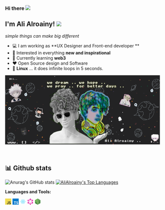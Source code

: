 ### Hi there   <img src="https://media.giphy.com/media/hvRJCLFzcasrR4ia7z/giphy.gif" width="28">

<h2>I'm Ali Alroainy! <img src="https://media.giphy.com/media/12oufCB0MyZ1Go/giphy.gif" width="50">  </h2>
 <p> <em>simple things can make big different 
</em></p>


-   :computer: I am working as **UX Designer and Front-end developer ** 
-   :monocle_face: Interested in everything **new and inspirational** 
-   :seedling: Currently learning **web3** 
-   :heart: Open Source design and Software  
-   :penguin: **Linux** ... it does infinite loops in 5 seconds.  

<img src="https://github.com/AliAlroainy/AliAlroainy/blob/main/dark%20cup.png" alt="dark style.." style="text-align: center; margin-bottom: 30px;" />

## 📊 Github stats



![Anurag's GitHub stats](https://github-readme-stats.vercel.app/api?username=AliAlroainy&show_icons=true&theme=radical) <a href="https://github.com/AliAlroainy/github-readme-stats"><img alt="AliAlroainy's Top Languages" src="https://github-readme-stats.vercel.app/api/top-langs/?username=AliAlroainy&langs_count=8&layout=compact&theme=react&hide_border=true&bg_color=1F222E&title_color=F85D7F&icon_color=F8D866&hide=Jupyter%20Notebook" height="192px"/></a>
  <br/>








**Languages and Tools:**  

<code><img height="20" src="https://raw.githubusercontent.com/github/explore/80688e429a7d4ef2fca1e82350fe8e3517d3494d/topics/javascript/javascript.png"></code>
<code><img height="20" src="https://raw.githubusercontent.com/github/explore/80688e429a7d4ef2fca1e82350fe8e3517d3494d/topics/typescript/typescript.png"></code>
<code><img height="20" src="https://raw.githubusercontent.com/github/explore/80688e429a7d4ef2fca1e82350fe8e3517d3494d/topics/react/react.png"></code>
<code><img height="20" src="https://raw.githubusercontent.com/github/explore/5c058a388828bb5fde0bcafd4bc867b5bb3f26f3/topics/graphql/graphql.png"></code>
<code><img height="20" src="https://raw.githubusercontent.com/github/explore/80688e429a7d4ef2fca1e82350fe8e3517d3494d/topics/nodejs/nodejs.png"></code>  


<!--
**AliAlroainy/AliAlroainy** is a ✨ _special_ ✨ repository because its `README.md` (this file) appears on your GitHub profile.

Here are some ideas to get you started:

- 🔭 I’m currently working on ...
- 🌱 I’m currently learning ...
- 👯 I’m looking to collaborate on ...
- 🤔 I’m looking for help with ...
- 💬 Ask me about ...
- 📫 How to reach me: ...
- 😄 Pronouns: ...
- ⚡ Fun fact: ...
-->
